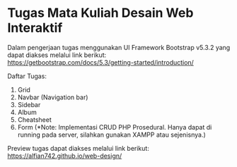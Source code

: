 # Tugas Mata Kuliah Desain Web Interaktif

Dalam pengerjaan tugas menggunakan UI Framework Bootstrap v5.3.2 yang dapat diakses melalui link berikut: https://getbootstrap.com/docs/5.3/getting-started/introduction/

Daftar Tugas:
1. Grid
2. Navbar (Navigation bar)
3. Sidebar
4. Album
5. Cheatsheet
6. Form (*Note: Implementasi CRUD PHP Prosedural. Hanya dapat di running pada server, silahkan gunakan XAMPP atau sejenisnya.)

Preview tugas dapat diakses melalui link berikut: https://alfian742.github.io/web-design/
